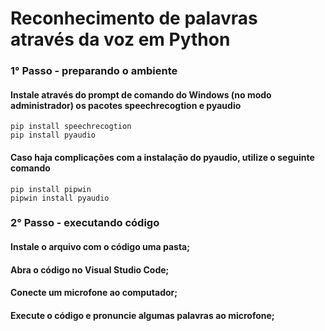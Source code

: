 # Reconhecimento de palavras através da voz em Python 
### **1° Passo - preparando o ambiente**

#### Instale através do prompt de comando do Windows (no modo administrador) os pacotes speechrecogtion e pyaudio
```
pip install speechrecogtion
pip install pyaudio
```
#### Caso haja complicações com a instalação do pyaudio, utilize o seguinte comando
```
pip install pipwin
pipwin install pyaudio
```
### **2° Passo - executando código**

#### Instale o arquivo com o código uma pasta;
#### Abra o código no Visual Studio Code;
#### Conecte um microfone ao computador;
#### Execute o código e pronuncie algumas palavras ao microfone;

